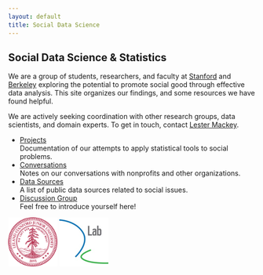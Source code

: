 ```yaml
---
layout: default
title: Social Data Science
---
```

Social Data Science & Statistics
--------------------------------

We are a group of students, researchers, and faculty at <a href="http://stats-for-good.stanford.edu/">Stanford</a> and <a href="http://dlab.berkeley.edu/">Berkeley</a> exploring the potential to promote social good through effective data analysis. This site organizes our findings, and some resources we have found helpful.

We are actively seeking coordination with other research groups, data scientists, and domain experts. To get in touch, contact [Lester Mackey](mailto:lmackey@stanford.edu).

- [Projects](/projects.html)<br>Documentation of our attempts to apply statistical tools to social problems.
- [Conversations](/conversations.html)<br>Notes on our conversations with nonprofits and other organizations.
- [Data Sources](/data.html)<br>A list of public data sources related to social issues.
- [Discussion Group](https://groups.google.com/forum/#!forum/ds4-social-good)<br>Feel free to introduce yourself here!

<div class="logos">
  <a href="http://stats-for-good.stanford.edu"><img src="/images/stanford.png" alt="Stanford" style="width: 100px;"/></a>
  <a href="http://dlab.berkeley.edu"><img src="/images/d-lab.jpg" alt="D-Lab" style="width: 100px;"/></a>
</div>

